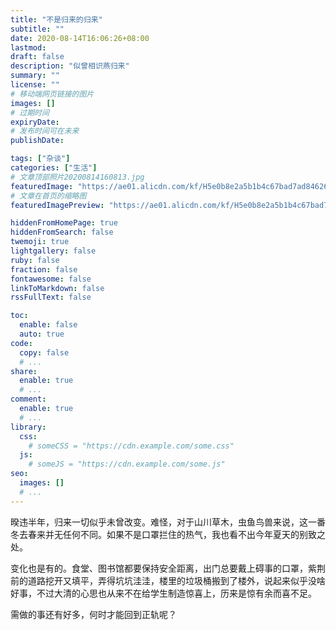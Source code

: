 ```yaml
---
title: "不是归来的归来"
subtitle: ""
date: 2020-08-14T16:06:26+08:00
lastmod:
draft: false
description: "似曾相识燕归来"
summary: ""
license: ""
# 移动端网页链接的图片
images: []
# 过期时间
expiryDate: 
# 发布时间可在未来
publishDate: 

tags: ["杂谈"]
categories: ["生活"]
# 文章顶部照片20200814160813.jpg
featuredImage: "https://ae01.alicdn.com/kf/H5e0b8e2a5b1b4c67bad7ad84626270a87.png"
# 文章在首页的缩略图
featuredImagePreview: "https://ae01.alicdn.com/kf/H5e0b8e2a5b1b4c67bad7ad84626270a87.png"

hiddenFromHomePage: true
hiddenFromSearch: false
twemoji: true
lightgallery: false
ruby: false
fraction: false
fontawesome: false
linkToMarkdown: false
rssFullText: false

toc:
  enable: false
  auto: true
code:
  copy: false
  # ...
share:
  enable: true
  # ...
comment:
  enable: true
  # ...
library:
  css:
    # someCSS = "https://cdn.example.com/some.css"
  js:
    # someJS = "https://cdn.example.com/some.js"
seo:
  images: []
  # ...
---
```


<!--more-->


暌违半年，归来一切似乎未曾改变。难怪，对于山川草木，虫鱼鸟兽来说，这一番冬去春来并无任何不同。如果不是口罩拦住的热气，我也看不出今年夏天的别致之处。

变化也是有的。食堂、图书馆都要保持安全距离，出门总要戴上碍事的口罩，紫荆前的道路挖开又填平，弄得坑坑洼洼，楼里的垃圾桶搬到了楼外，说起来似乎没啥好事，不过大清的心思也从来不在给学生制造惊喜上，历来是惊有余而喜不足。

<!--索性做个精北，谈笑间工字厅改旗易帜。-->

需做的事还有好多，何时才能回到正轨呢？

